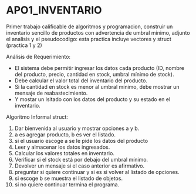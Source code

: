 # APO1_INVENTARIO
Primer trabajo calificable de algoritmos y programacion, construir un inventario sencillo de productos con advertencia de umbral minimo, adjunto el analisis y el pseudocodigo:
esta practica incluye vectores y struct (practica 1 y 2)

Análisis de Requerimiento:
  - El sistema debe permitir ingresar los datos cada producto (ID, nombre del producto, precio, cantidad en stock, umbral mínimo de stock).
  - Debe calcular el valor total del inventario del producto.
  - Si la cantidad en stock es menor al umbral mínimo, debe mostrar un mensaje de reabastecimiento.
  - Y mostar un lsitado con los datos del producto y su estado en el inventario.


 Algoritmo Informal struct: 
 1. Dar bienvenida al usuario y mostrar opciones a y b.
 2. a es agregar producto, b es ver el listado.
 3. si el usuario escoge a se le pide los datos del producto
 4. Leer y almacenar los datos ingresados.
 5. Calcular los valores totales en inventario.
 6. Verificar si el stock está por debajo del umbral mínimo.
 7. Devolver un mensaje si el caso anterior es afirmativo.
 8. preguntar si quiere continuar y si es si volver al listado de opciones.
 9. si escoge b se muestra el listado de objetos.
 10. si no quiere continuar termina el programa.
